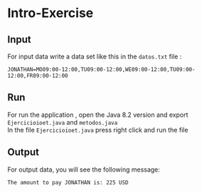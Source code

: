 <!DOCTYPE html><html><head><meta charset="utf-8"><title>README.md</title><style></style></head><body id="preview">
<h1><a id="IntroExercise_0"></a>Intro-Exercise</h1>
<h2><a id="Input_2"></a>Input</h2>
<p>For input data write a data set like this in the <code>datos.txt</code> file :</p>
<pre><code>JONATHAN=MO09:00-12:00,TU09:00-12:00,WE09:00-12:00,TU09:00-12:00,FR09:00-12:00
</code></pre>
<h2><a id="Run_10"></a>Run</h2>
<p>For run the application , open the Java 8.2 version and export <code>Ejercicioioet.java</code>  and <code>metodos.java</code><br>
In the file <code>Ejercicioioet.java</code> press right click and run the file</p>
<h2><a id="Output_14"></a>Output</h2>
<p>For output data, you will see the following message:</p>
<pre><code>The amount to pay JONATHAN is: 225 USD
</code></pre>

</body></html>